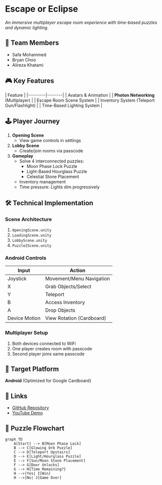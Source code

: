 # Escape or Eclipse
*An immersive multiplayer escape room experience with time-based puzzles and dynamic lighting.*

## 👥 Team Members
- Safa Mohammed
- Bryan Choo
- Alireza Khatami

## 🎮 Key Features
| Feature | 
|---------|--------|
| Avatars & Animation | 
| **Photon Networking** (Multiplayer) | 
| Escape Room Scene System | 
| Inventory System (Teleport Gun/Flashlight) | 
| Time-Based Lighting System | 

## 🕹️ Player Journey
1. **Opening Scene**  
   - View game controls in settings
2. **Lobby Scene**  
   - Create/join rooms via passcode
3. **Gameplay**  
   - Solve 4 interconnected puzzles:
     - Moon Phase Lock Puzzle
     - Light-Based Hourglass Puzzle
     - Celestial Stone Placement
   - Inventory management 
   - Time pressure: Lights dim progressively

## 🛠️ Technical Implementation
### Scene Architecture
1. `OpeningScene.unity`  
2. `LoadingScene.unity`  
3. `LobbyScene.unity`  
4. `Puzzle2Scene.unity`  

### Android Controls
| Input | Action |
|-------|--------|
| Joystick | Movement/Menu Navigation |
| X | Grab Objects/Select |
| Y | Teleport |
| B | Access Inventory |
| A | Drop Objects |
| Device Motion | View Rotation (Cardboard) |

### Multiplayer Setup
1. Both devices connected to WiFi
2. One player creates room with passcode
3. Second player joins same passcode

## 📱 Target Platform
**Android** (Optimized for Google Cardboard)

## 🔗 Links
- [GitHub Repository](https://github.com/sumohammed0/Escape-or-Eclispse)
- [YouTube Demo](INSERT_YOUTUBE_LINK_HERE)

## 🧩 Puzzle Flowchart
```mermaid
graph TD
    A[Start] --> B[Moon Phase Lock]
    B --> C[Glowing Orb Puzzle]
    C --> D[Teleport Upstairs]
    D --> E[Light/Hourglass Puzzle]
    E --> F[Sun/Moon Stone Placement]
    F --> G[Door Unlocks]
    G --> H{Time Remaining?}
    H -->|Yes| I[Win]
    H -->|No| J[Game Over]
